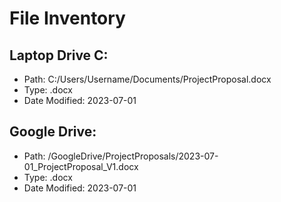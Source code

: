 # File Inventory

## Laptop Drive C:
- Path: C:/Users/Username/Documents/ProjectProposal.docx
- Type: .docx
- Date Modified: 2023-07-01

## Google Drive:
- Path: /GoogleDrive/ProjectProposals/2023-07-01_ProjectProposal_V1.docx
- Type: .docx
- Date Modified: 2023-07-01
